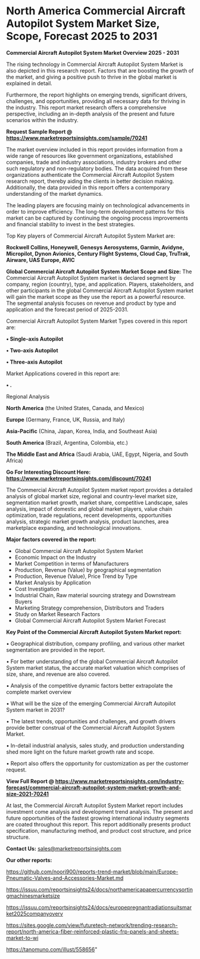 # North America Commercial Aircraft Autopilot System Market Size, Scope, Forecast 2025 to 2031

<Strong> Commercial Aircraft Autopilot System Market Overview 2025 - 2031</strong>

The rising technology in Commercial Aircraft Autopilot System Market is also depicted in this research report. Factors that are boosting the growth of the market, and giving a positive push to thrive in the global market is explained in detail.

Furthermore, the report highlights on emerging trends, significant drivers, challenges, and opportunities, providing all necessary data for thriving in the industry. This report market research offers a comprehensive perspective, including an in-depth analysis of the present and future scenarios within the industry.

<strong>Request Sample Report @ <a href=https://www.marketreportsinsights.com/sample/70241>https://www.marketreportsinsights.com/sample/70241</a></strong>

The market overview included in this report provides information from a wide range of resources like government organizations, established companies, trade and industry associations, industry brokers and other such regulatory and non-regulatory bodies. The data acquired from these organizations authenticate the Commercial Aircraft Autopilot System research report, thereby aiding the clients in better decision making. Additionally, the data provided in this report offers a contemporary understanding of the market dynamics.

The leading players are focusing mainly on technological advancements in order to improve efficiency. The long-term development patterns for this market can be captured by continuing the ongoing process improvements and financial stability to invest in the best strategies.

Top Key players of Commercial Aircraft Autopilot System Market are:

<strong>Rockwell Collins, Honeywell, Genesys Aerosystems, Garmin, Avidyne, Micropilot, Dynon Avionics, Century Flight Systems, Cloud Cap, TruTrak, Airware, UAS Europe, AVIC</strong>

<strong><b>Global Commercial Aircraft Autopilot System Market Scope and Size:</b></strong>
The Commercial Aircraft Autopilot System market is declared segment by company, region (country), type, and application. Players, stakeholders, and other participants in the global Commercial Aircraft Autopilot System market will gain the market scope as they use the report as a powerful resource. The segmental analysis focuses on revenue and product by type and application and the forecast period of 2025-2031.

Commercial Aircraft Autopilot System Market Types covered in this report are:

<strong>• Single-axis Autopilot

• Two-axis Autopilot

• Three-axis Autopilot</strong>

Market Applications covered in this report are:

<strong>• .</strong> 

Regional Analysis

<strong>North America</strong> (the United States, Canada, and Mexico)

<strong>Europe</strong> (Germany, France, UK, Russia, and Italy)

<strong>Asia-Pacific</strong> (China, Japan, Korea, India, and Southeast Asia)

<strong>South America</strong> (Brazil, Argentina, Colombia, etc.)

<strong>The Middle East and Africa</strong> (Saudi Arabia, UAE, Egypt, Nigeria, and South Africa)

<strong>Go For Interesting Discount Here: <a href=https://www.marketreportsinsights.com/discount/70241>https://www.marketreportsinsights.com/discount/70241</a></strong>

The Commercial Aircraft Autopilot System market report provides a detailed analysis of global market size, regional and country-level market size, segmentation market growth, market share, competitive Landscape, sales analysis, impact of domestic and global market players, value chain optimization, trade regulations, recent developments, opportunities analysis, strategic market growth analysis, product launches, area marketplace expanding, and technological innovations.

<strong><b>Major factors covered in the report:</b></strong>
<ul>
  <li>Global Commercial Aircraft Autopilot System Market </li>
  <li>Economic Impact on the Industry</li>
  <li>Market Competition in terms of Manufacturers</li>
  <li>Production, Revenue (Value) by geographical segmentation</li>
  <li>Production, Revenue (Value), Price Trend by Type</li>
  <li>Market Analysis by Application</li>
  <li>Cost Investigation</li>
  <li>Industrial Chain, Raw material sourcing strategy and Downstream Buyers</li>
  <li>Marketing Strategy comprehension, Distributors and Traders</li>
  <li>Study on Market Research Factors</li>
  <li>Global Commercial Aircraft Autopilot System Market Forecast</li>
</ul>

<strong><b>Key Point of the Commercial Aircraft Autopilot System Market report:</b></strong>

• Geographical distribution, company profiling, and various other market segmentation are provided in the report.

• For better understanding of the global Commercial Aircraft Autopilot System market status, the accurate market valuation which comprises of size, share, and revenue are also covered.

• Analysis of the competitive dynamic factors better extrapolate the complete market overview

• What will be the size of the emerging Commercial Aircraft Autopilot System market in 2031?

• The latest trends, opportunities and challenges, and growth drivers provide better construal of the Commercial Aircraft Autopilot System Market.

• In-detail industrial analysis, sales study, and production understanding shed more light on the future market growth rate and scope.

• Report also offers the opportunity for customization as per the customer request.

<strong><b>View Full Report @ <a href=https://www.marketreportsinsights.com/industry-forecast/commercial-aircraft-autopilot-system-market-growth-and-size-2021-70241>https://www.marketreportsinsights.com/industry-forecast/commercial-aircraft-autopilot-system-market-growth-and-size-2021-70241</a></b></strong>


At last, the Commercial Aircraft Autopilot System Market report includes investment come analysis and development trend analysis. The present and future opportunities of the fastest growing international industry segments are coated throughout this report. This report additionally presents product specification, manufacturing method, and product cost structure, and price structure.

<strong>Contact Us:</strong>
sales@marketreportsinsights.com

<strong>Our other reports:</strong>

<a href=https://github.com/noori900/reports-trend-market/blob/main/Europe-Pneumatic-Valves-and-Accessories-Market.md>https://github.com/noori900/reports-trend-market/blob/main/Europe-Pneumatic-Valves-and-Accessories-Market.md</a>

<a href=https://issuu.com/reportsinsights24/docs/northamericapapercurrencysortingmachinesmarketsize>https://issuu.com/reportsinsights24/docs/northamericapapercurrencysortingmachinesmarketsize</a>

<a href=https://issuu.com/reportsinsights24/docs/europepregnantradiationsuitsmarket2025companyoverv>https://issuu.com/reportsinsights24/docs/europepregnantradiationsuitsmarket2025companyoverv</a>

<a href=https://sites.google.com/view/futuretech-network/trending-research-report/north-america-fiber-reinforced-plastic-frp-panels-and-sheets-market-to-wi>https://sites.google.com/view/futuretech-network/trending-research-report/north-america-fiber-reinforced-plastic-frp-panels-and-sheets-market-to-wi</a>

<a href=https://tanomuno.com/illust/558656>https://tanomuno.com/illust/558656</a>"
